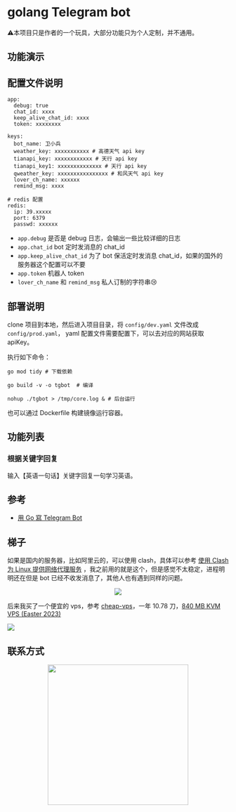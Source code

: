 # golang Telegram bot

⚠️本项目只是作者的一个玩具，大部分功能只为个人定制，并不通用。

## 功能演示

## 配置文件说明

```
app:
  debug: true
  chat_id: xxxx 
  keep_alive_chat_id: xxxx
  token: xxxxxxxx

keys:
  bot_name: 卫小兵
  weather_key: xxxxxxxxxxx # 高德天气 api key
  tianapi_key: xxxxxxxxxxxx # 天行 api key
  tianapi_key1: xxxxxxxxxxxxxx # 天行 api key
  qweather_key: xxxxxxxxxxxxxxxx # 和风天气 api key
  lover_ch_name: xxxxxx
  remind_msg: xxxx

# redis 配置
redis:
  ip: 39.xxxxx
  port: 6379
  passwd: xxxxxx
```

+ `app.debug` 是否是 debug 日志，会输出一些比较详细的日志
+ `app.chat_id` bot 定时发消息的 chat_id
+ `app.keep_alive_chat_id` 为了 bot 保活定时发消息 chat_id，如果的国外的服务器这个配置可以不要
+ `app.token` 机器人 token
+ `lover_ch_name` 和 `remind_msg` 私人订制的字符串:cry:

## 部署说明

clone 项目到本地，然后进入项目目录，将 `config/dev.yaml` 文件改成 `config/prod.yaml`， yaml 配置文件需要配置下，可以去对应的网站获取
apiKey。

执行如下命令：

```shell
go mod tidy # 下载依赖

go build -v -o tgbot  # 编译

nohup ./tgbot > /tmp/core.log & # 后台运行
```

也可以通过 Dockerfile 构建镜像运行容器。

## 功能列表

### 根据关键字回复

输入【英语一句话】关键字回复一句学习英语。

## 参考

+ [用 Go 寫 Telegram Bot](https://tonypepe.com/posts/telegram/go-tg-bot)

## 梯子

如果是国内的服务器，比如阿里云的，可以使用
clash，具体可以参考 [使用 Clash 为 Linux 提供网络代理服务](https://www.ahdark.blog/som/1643.shtml)
，我之前用的就是这个，但是感觉不太稳定，进程明明还在但是 bot 已经不收发消息了，其他人也有遇到同样的问题。

<div align="center"><img src="https://cdn.xiaobinqt.cn/xiaobinqt.io/20230410/3d5f57e8d752424a82bd4d89ff314982.png" width=  /></div>

后来我买了一个便宜的 vps，参考 [cheap-vps](https://renzhn.github.io/posts/cheap-vps/)，一年 10.78
刀，[840 MB KVM VPS (Easter 2023)](https://my.racknerd.com/cart.php?a=confproduct&i=0)

![](https://cdn.xiaobinqt.cn/xiaobinqt.io/20230410/9a3d07a8b57d461294db4e5e0e4b3a33.png)

## 联系方式

<div align="center"><img src="https://cdn.xiaobinqt.cn/xiaobinqt.io/20220319/d5616bfc809a45608437f9cc94b14044.jpg?imageView2/0/interlace/1/q/50|imageslim" width=320  /></div>

